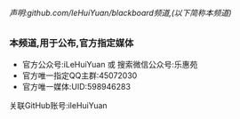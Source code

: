 ###### 声明:github.com/leHuiYuan/blackboard频道,(以下简称本频道)

### 本频道,用于公布,官方指定媒体

- 官方公众号:iLeHuiYuan 或 搜索微信公众号:乐惠苑
- 官方唯一指定QQ主群:45072030
- 官方唯一媒体:UID:598946283

关联GitHub账号:ileHuiYuan

